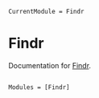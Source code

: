 ```@meta
CurrentModule = Findr
```

# Findr

Documentation for [Findr](https://github.com/tmichoel/Findr.jl).

```@index
```

```@autodocs
Modules = [Findr]
```
